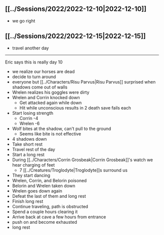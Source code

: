 ## [[../Sessions/2022/2022-12-10|2022-12-10]]
- we go right

## [[../Sessions/2022/2022-12-15|2022-12-15]]
- travel another day

------------------
Eric says this is really day 10

- we realize our horses are dead
- decide to turn around
- everyone but [[../Characters/Risu Parvus|Risu Parvus]] surprised when shadows come out of walls
- Wrelen realizes his goggles were dirty
- Wrelen and Corrin knocked down
	- Get attacked again while down
	- Hit while unconscious results in 2 death save fails each
- Start losing strength
	- Corrin -4
	- Wrelen -6
- Wolf bites at the shadow, can't pull to the ground
	- Seems like bite is not effective
- 4 shadows down
- Take short rest
- Travel rest of the day
- Start a long rest
- During [[../Characters/Corrin Grosbeak|Corrin Grosbeak]]'s watch we hear charging of feet
	- 7 [[../Creatures/Troglodyte|Troglodyte]]s surround us
- They start dancing
- Wrelen, Corrin, and Belorin poisoned
- Belorin and Wrelen taken down
- Wrelen goes down again
- Defeat the last of them and long rest
- Finish long rest
- Continue traveling, path is obstructed
- Spend a couple hours clearing it
- Arrive back at cave a few hours from entrance
- push on and become exhausted
- long rest